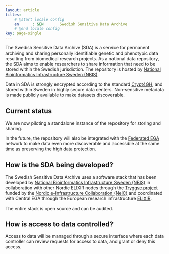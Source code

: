 ```yaml
---
layout: article
titles:
    # @start locale config
    en      : &EN       Swedish Sensitive Data Archive
    # @end locale config
key: page-single
---
```


The Swedish Sensitive Data Archive (SDA) is a service for permanent archiving
and sharing personally identifiable genetic and phenotypic data resulting from
biomedical research projects. As a national data repository, the SDA aims to
enable researchers to share information that need to be stored within the
Swedish jurisdiction. The repository is hosted by [National Bioinformatics
Infrastructure Sweden (NBIS)](https://nbis.se).

Data in SDA is strongly encrypted according to the standard
[Crypt4GH](https://www.ga4gh.org/news/crypt4gh-a-secure-method-for-sharing-human-genetic-data/),
and stored within Sweden in highly secure data centers. Non-sensitive metadata
is made publicly available to make datasets discoverable.

## Current status

We are now piloting a standalone instance of the repository for storing and
sharing.

In the future, the repository will also be integrated with the [Federated
EGA](https://ega-archive.org/federated) network to make data even more
discoverable and accessible at the same time as preserving the high data
protection.

## How is the SDA being developed?

The Swedish Sensitive Data Archive uses a software stack that has been
developed by [National Bioinformatics Infrastructure Sweden (NBIS)](https://nbis.se)
in collaboration with other Nordic ELIXIR nodes through the [Tryggve project](https://neic.no/tryggve2/)
funded by the [Nordic e-Infrastructure Collaboration (NeIC)](https://neic.no/)
and coordinated with Central EGA through the European research infrastructure 
[ELIXIR](https://elixir-europe.org/communities/human-data).

The entire stack is open source and can be audited.

## How is access to data controlled?

Access to data will be managed through a secure interface where each
data controller can review requests for access to data, and grant or
deny this access.
